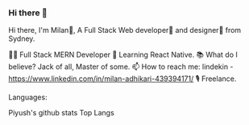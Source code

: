 ### Hi there 👋
Hi there, I'm Milan👦,
A Full Stack Web developer🎯 and designer🌈 from Sydney.

👨‍💻 Full Stack MERN Developer
🎥 Learning React Native.
📚 What do I believe? Jack of all, Master of some.
📫 How to reach me: lindekin - https://www.linkedin.com/in/milan-adhikari-439394171/
🎙 Freelance.

Languages:

       

Piyush's github stats Top Langs
